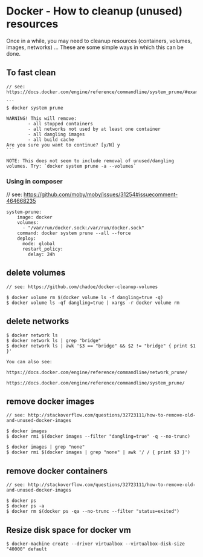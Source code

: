 # Docker - How to cleanup (unused) resources

Once in a while, you may need to cleanup resources (containers, volumes, images, networks) ...
These are some simple ways in which this can be done.

## To fast clean

    // see: https://docs.docker.com/engine/reference/commandline/system_prune/#examples

    ```
    $ docker system prune

    WARNING! This will remove:
            - all stopped containers
            - all networks not used by at least one container
            - all dangling images
            - all build cache
    Are you sure you want to continue? [y/N] y
    ```

    NOTE: This does not seem to include removal of unused/dangling volumes. Try: `docker system prune -a --volumes`

### Using in composer

// see: https://github.com/moby/moby/issues/31254#issuecomment-464668235

```
system-prune:
    image: docker
    volumes:
      - "/var/run/docker.sock:/var/run/docker.sock"
    command: docker system prune --all --force
    deploy:
      mode: global
      restart_policy:
        delay: 24h
```

## delete volumes
    
    // see: https://github.com/chadoe/docker-cleanup-volumes
    
    $ docker volume rm $(docker volume ls -f dangling=true -q)
    $ docker volume ls -qf dangling=true | xargs -r docker volume rm
    
## delete networks

    $ docker network ls  
    $ docker network ls | grep "bridge"   
    $ docker network ls | awk '$3 == "bridge" && $2 != "bridge" { print $1 }'

    You can also see:

    https://docs.docker.com/engine/reference/commandline/network_prune/

    https://docs.docker.com/engine/reference/commandline/system_prune/
    
## remove docker images
    
    // see: http://stackoverflow.com/questions/32723111/how-to-remove-old-and-unused-docker-images
    
    $ docker images
    $ docker rmi $(docker images --filter "dangling=true" -q --no-trunc)
    
    $ docker images | grep "none"
    $ docker rmi $(docker images | grep "none" | awk '/ / { print $3 }')

## remove docker containers

    // see: http://stackoverflow.com/questions/32723111/how-to-remove-old-and-unused-docker-images
    
    $ docker ps
    $ docker ps -a
    $ docker rm $(docker ps -qa --no-trunc --filter "status=exited")
    
## Resize disk space for docker vm
    
    $ docker-machine create --driver virtualbox --virtualbox-disk-size "40000" default

